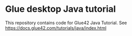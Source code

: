 # Glue desktop Java tutorial
This repository contains code for Glue42 Java Tutorial.
See https://docs.glue42.com/tutorials/java/index.html

